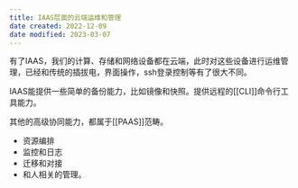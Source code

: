 ```yaml
---
title: IAAS层面的云端运维和管理
date created: 2022-12-09
date modified: 2023-03-07
---
```


有了IAAS，我们的计算、存储和网络设备都在云端，此时对这些设备进行运维管理，已经和传统的插拔电，界面操作，ssh登录控制等有了很大不同。

IAAS能提供一些简单的备份能力，比如镜像和快照。提供远程的[[CLI]]命令行工具能力。

其他的高级协同能力，都属于[[PAAS]]范畴。

- 资源编排
- 监控和日志
- 迁移和对接
- 和人相关的管理。

